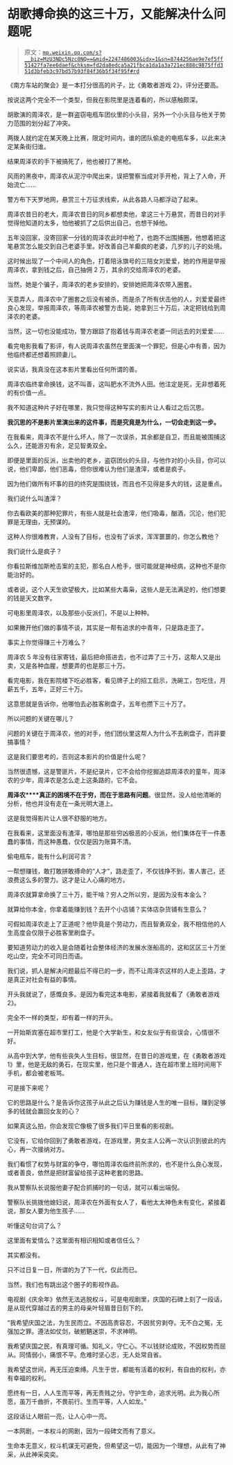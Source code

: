 # 胡歌搏命换的这三十万，又能解决什么问题呢

> 原文：[`mp.weixin.qq.com/s?__biz=MzU3NDc5Nzc0NQ==&mid=2247486003&idx=1&sn=8744256ae9e7ef5ff51427fa7ee6daef&chksm=fd2da8edca5a21fbca1da1a3a721ec888c9875ffd351d3bfeb3c97bd57b93f84f36b5f34f95f#rd`](http://mp.weixin.qq.com/s?__biz=MzU3NDc5Nzc0NQ==&mid=2247486003&idx=1&sn=8744256ae9e7ef5ff51427fa7ee6daef&chksm=fd2da8edca5a21fbca1da1a3a721ec888c9875ffd351d3bfeb3c97bd57b93f84f36b5f34f95f#rd)

《南方车站的聚会》是一本打分很高的片子，比《勇敢者游戏 2》，评分还要高。

按说这两个完全不一个类型，但我在影院里是连着看的，所以感触颇深。

胡歌演的周泽农，是一群盗窃电瓶车团伙里的小头目，另外一个小头目与他关于势力范围的划分起了冲突。

两拨人就约定在某天晚上比赛，限定时间内，谁的团队偷走的电瓶车多，以此来决定某条街归谁。

结果周泽农的手下被搞死了，他也被打了黑枪。

风雨的黑夜中，周泽农从泥泞中爬出来，误把警察当成对手开枪，背上了人命，开始流亡......

警方布下天罗地网，悬赏三十万征求线索，从此各路人马都浮动了起来。

周泽农昔日的老大，周泽农昔日的同乡都想卖他，拿这三十万悬赏，而昔日的对手觉得他知道的太多，怕他被抓了之后供出自己，也想干掉他。

五年没回家，没寄回家一分钱的周泽农此时中枪了，也跑不出围捕圈，他想着把这笔悬赏怎么能交到自己老婆手里。好改善自己羊癫疯的老婆，几岁的儿子的处境。

这时候出现了一个中间人的角色，打着陪泳旗号的三陪女刘爱爱，她的作用是举报周泽农，拿到钱之后，自己抽佣 2 万，其余的交给周泽农的老婆。

当然，她是个骗子，周泽农的老乡安排的，安排她把周泽农带入圈套。

天意弄人，周泽农中了圈套之后没有被杀，而是杀了所有伏击他的人，刘爱爱最终良心发现，举报周泽农，等周泽农被警方击毙，她拿到三十万后，决定把钱给到周泽农的老婆。

当然，这一切也没能成功，警方跟踪了抱着钱与周泽农老婆一同远去的刘爱爱......

看完电影我看了影评，有人说周泽农虽然在里面演一个罪犯，但是心中有善，因为他临终都还想着照顾妻儿。

说实话，我真没在这本影片里看出任何所谓的善。

周泽农临终拿命换钱，这不叫善，这叫肥水不流外人田。他注定是死，无非想着死的有价值一点。

我不知道这种片子好在哪里，我只觉得这种写实的影片让人看过之后沉思。

**我沉思的不是影片里演出来的这件事，而是究竟是为什么，一切会走到这一步。**

在我看来，周泽农不是什么坏人，除了一次误杀，其余都是自卫，而且能被围捕这么久，还能游刃有余，足见智勇双全。

即便是里面的反派，出卖他的老乡，盗窃团伙的头目，与他作对的小头目，你可以说，他们卑鄙，他们恶毒，但你很难认为他们是渣滓，或者是疯子。

因为他们做所有坏事的目的终究是围绕钱，而且也不见得是多大的钱，这是重点。

我们说什么叫渣滓？

你去看欧美的那种犯罪片，有些人就是社会渣滓，他们吸毒，酗酒，沉沦，他们犯罪是无理由，无预谋的。

这种人你很难教育，人没有了目标，也没有了诉求，浑浑噩噩的，你怎么教他？

我们说什么是疯子？

你看拉斯维加斯枪击案的主犯，那名白人枪手，很可能就是神经病，这种也不是你能治好的。

或者说，这个人天生欲望极大，比如某些大毒枭，这些人是无法满足的，他们想要的钱是天文数字。

可电影里周泽农，以及那些小反派们，不是以上种种。

如果撇开他们做的事情不谈，其实是一帮有追求的中青年，只是路走歪了。

事实上你觉得赚三十万难么？

周泽农 5 年没有往家寄钱，最后把命搭进去，也不过弄了三十万，这帮人又是出卖，又是各种血腥，想要弄的也是那三十万。

看完电影，我在影院楼下吃必胜客，看见牌子上的招工启示，洗碗工，包吃住，月薪五千，五年，正好三十万。

这意思就是告诉你，他哪怕去必胜客刷盘子，五年也攒下三十万了。

所以问题的关键在哪儿？

问题的关键在于周泽农，他的对手，他们团伙里这帮人为什么不去刷盘子，而非要搞事情？

这是我们要思考的，否则这本影片的价值是什么呢？

当然很遗憾，这是警匪片，不是纪录片，它不会给你挖掘追踪周泽农的童年，周泽农的少年，周泽农是怎么走上这条路的，它不会。

**周泽农****真正的困境不在于穷，而在于思路有问题**。很显然，没人给他清晰的分析，他也并没有走在一条光明大道上。

这是我觉得影片让人很不舒服的地方。

在我看来，这里面没有渣滓，哪怕是那些穷凶极恶的小反派，他们集体在干一件愚蠢的事情，而这种愚蠢，仅仅是因为账算不清。

偷电瓶车，能有什么利润可言？

一帮想赚钱，敢打敢拼敢搏命的“人才”，路走歪了，不仅钱挣不到，害人害己，还浪费这么多的警力。这才是让人心痛的地方。

周泽农就算拿命换了三十万，能干啥？穷人之所以穷，是因为没有本金么？

就算给你本金，你拿着能赚到钱？去开个小店铺？实体店杂货铺有生意么？

可假如周泽农走上了正道呢？他毕竟是个劳动力，而且智勇双全，我不相信他的人生高度会仅限于必胜客里刷盘子。

要知道劳动力的收入是会随着社会整体经济的发展水涨船高的，这和区区三十万坐吃山空，完全不可同日而语。

我们说，抓人是解决问题最后不得已的一步，而不让周泽农这样的人走上歪路，才是真正对社会有益的事情。

开头我就说了，感慨良多。是因为看完这本电影，紧接着我就看了《勇敢者游戏 2》。

完全不一样的类型，却有着一样的开头。

一开始斯宾塞在超市里打工，他是个大学新生，和女友似乎有些误会，心情很不好。

从高中到大学，他有些丧失人生目标，很显然，在昔日的游戏里，在《勇敢者游戏 1》里，他是无敌的勇石，在现实里，他只是个普通人，连在超市里上班时间用下手机，都会被老板骂。

可是接下来呢？

它的思路是什么？是告诉你这孩子从此之后认为赚钱是人生的唯一目标，赚到足够多的钱就会赢回女友的心？

如果真这么拍，你会发现它像极了很多我们平日里看的影视剧。

它没有，它给你回到了勇敢者游戏，在游戏里，男女主人公再一次认识到彼此的内心，再一次接纳对方。

我们看惯了权势与财富的争夺，哪怕周泽农临终前所求的，也不是什么良心发现，或者善良，依然是把财富留给孩子这种老套的思路。

我从警察队长说服他妻子配合抓捕时的一句话，就可以看出端倪。

警察队长挑拨他媳妇说，周泽农在外面有女人了，看他太太神色未有变化，紧接着说，那女人要为他生孩子......

听懂这句台词了么？

这里面有爱情么？这里面有相识相知或者信任么？

其实都没有。

只不过日复一日，所谓的为了下一代，仅此而已。

当然，我们也有跳出这个圈子的影视作品。

电视剧《庆余年》依然无法逃脱权斗，可是电视剧里，庆国的石碑上刻了一段话，是从现代穿越过去的男主的母亲叶轻眉昔日刻下的。

“我希望庆国之法，为生民而立。不因高贵容忍，不因贫穷剥夺。无不白之冤，无强加之罪。遵法如仗剑，破魍魉迷崇，不求神明。

我希望庆国之民，有真理可循。知礼义，守仁心。不以钱财论成败，不因权势而屈从。同情弱小，痛恨不平。危难时坚心志，无人处常自省。

我希望这世间，再无压迫束缚。凡生于世，都能有活着的权利，有自由的权利，亦有幸福的权利。

愿终有一日，人人生而平等，再无贵贱之分。守护生命，追求光明。此为我心所愿，虽万千曲折，不畏前行。生而平等，人人如龙。”

这段话让人眼前一亮，让人心中一亮。

一本网剧，一本权斗的网剧，因为一段碑文而有了意义。

生命本无意义，权斗机谋无可避免，但希望这一切，能因为一个理想，从此有了神采，从此神采奕奕。